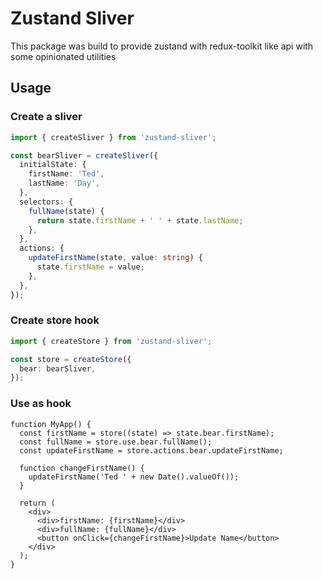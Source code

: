 # Zustand Sliver

This package was build to provide zustand with redux-toolkit like api with some opinionated utilities

## Usage

### Create a sliver

```typescript
import { createSliver } from 'zustand-sliver';

const bearSliver = createSliver({
  initialState: {
    firstName: 'Ted',
    lastName: 'Day',
  },
  selectors: {
    fullName(state) {
      return state.firstName + ' ' + state.lastName;
    },
  },
  actions: {
    updateFirstName(state, value: string) {
      state.firstName = value;
    },
  },
});
```

### Create store hook

```typescript
import { createStore } from 'zustand-sliver';

const store = createStore({
  bear: bearSliver,
});
```

### Use as hook

```tsx
function MyApp() {
  const firstName = store((state) => state.bear.firstName);
  const fullName = store.use.bear.fullName();
  const updateFirstName = store.actions.bear.updateFirstName;

  function changeFirstName() {
    updateFirstName('Ted ' + new Date().valueOf());
  }

  return (
    <div>
      <div>firstName: {firstName}</div>
      <div>fullName: {fullName}</div>
      <button onClick={changeFirstName}>Update Name</button>
    </div>
  );
}
```

